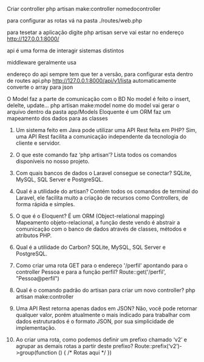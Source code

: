 Criar controller
php artisan make:controller nomedocontroller

para configurar as rotas vá na pasta ./routes/web.php

para tesetar a aplicação digite 
php artisan serve
vai estar no endereço http://127.0.0.1:8000/

api é uma forma de interagir sistemas distintos

middleware geralmente usa

endereço do api sempre tem que ter a versão, para configurar esta dentro de routes api.php
http://127.0.0.1:8000/api/v1/lista
automaticamente converte o array para json

O Model faz a parte de comunicação com o BD
No model é feito o insert, delelte, update...
php artisan make:model nome do model
vai gerar o arquivo dentro da pasta app/Models
Eloquente é um ORM faz um mapeamento dos dados para as classes


1. Um sistema feito em Java pode utilizar uma API Rest feita em PHP?
Sim, uma API Rest facilita a comunicação independente da tecnologia do cliente e servidor.

1. O que este comando faz ‘php artisan’?
Lista todos os comandos disponíveis no nosso projeto.

1. Com quais bancos de dados o Laravel consegue se conectar?
SQLite, MySQL, SQL Server e PostgreSQL.

1. Qual é a utilidade do artisan?
Contém todos os comandos de terminal do Laravel, ele facilita muito a criação de recursos como Controllers, de forma rápida e simples.

1. O que é o Eloquent?
É um ORM (Object-relational mapping) Mapeamento objeto-relacional, a função deste vendo é abstrair a comunicação com o banco de dados através de classes, métodos e atributos PHP.

1. Qual é a utilidade do Carbon?
SQLite, MySQL, SQL Server e PostgreSQL.

1. Como criar uma rota GET para o endereço '/perfil' apontando para o controller Pessoa e para a função perfil?
Route::get('/perfil', "Pessoa@perfil")

1. Qual é o comando padrão do artisan para criar um novo controller?
php artisan make:controller

1. Uma API Rest retorna apenas dados em JSON?
Não, você pode retornar qualquer valor, porém atualmente o mais indicado para trabalhar com dados estruturados é o formato JSON, por sua simplicidade de implementação.

1. Ao criar uma rota, como podemos definir um prefixo chamado ‘v2’ e agrupar as demais rotas a partir deste prefixo?
Route::prefix(‘v2’)->group(function () { /* Rotas aqui */ })
